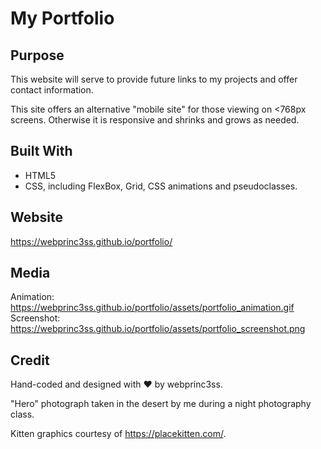 # My Portfolio

## Purpose
This website will serve to provide future links to my projects and offer contact information.

This site offers an alternative "mobile site" for those viewing on <768px screens.  Otherwise it is responsive and shrinks and grows as needed.

## Built With
* HTML5
* CSS, including FlexBox, Grid, CSS animations and pseudoclasses.

## Website
https://webprinc3ss.github.io/portfolio/

## Media
Animation: https://webprinc3ss.github.io/portfolio/assets/portfolio_animation.gif<br/>
Screenshot: https://webprinc3ss.github.io/portfolio/assets/portfolio_screenshot.png

## Credit
Hand-coded and designed with ❤️ by webprinc3ss. 

"Hero" photograph taken in the desert by me during a night photography class.

Kitten graphics courtesy of https://placekitten.com/.
